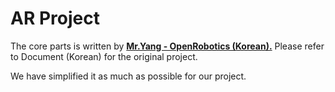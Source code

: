 AR Project
======================

The core parts is written by [**Mr.Yang - OpenRobotics (Korean).**](http://blog.daum.net/pg365)
Please refer to Document (Korean) for the original project.

We have simplified it as much as possible for our project.